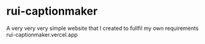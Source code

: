 # rui-captionmaker
A very very very simple website that I created to fullfil my own requirements
rui-captionmaker.vercel.app
